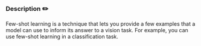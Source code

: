 ### Description :pencil2:

Few-shot learning is a technique that lets you provide a few examples that a model can use to inform its answer to a 
vision task. For example, you can use few-shot learning in a classification task.